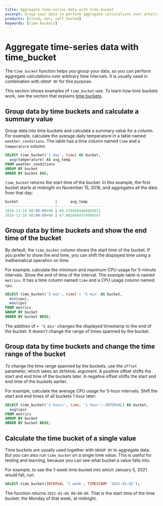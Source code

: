 ```yaml
---
title: Aggregate time-series data with time bucket
excerpt: Group your data to perform aggregate calculations over arbitrary time intervals
products: [cloud, mst, self_hosted]
keywords: [time buckets]
---
```


# Aggregate time-series data with time_bucket

The `time_bucket` function helps you group your data, so you can perform
aggregate calculations over arbitrary time intervals. It is usually used
in combination with `GROUP BY` for this purpose.

This section shows examples of `time_bucket` use. To learn how time buckets
work, see the section that explains [time buckets][time-buckets].

## Group data by time buckets and calculate a summary value

Group data into time buckets and calculate a summary value for a column. For
example, calculate the average daily temperature in a table named
`weather_conditions`. The table has a time column named `time` and a
`temperature` column.

```sql
SELECT time_bucket('1 day', time) AS bucket,
  avg(temperature) AS avg_temp
FROM weather_conditions
GROUP BY bucket
ORDER BY bucket ASC;
```

`time_bucket` returns the start time of the bucket. In this example, the first
bucket starts at midnight on November 15, 2016, and aggregates all the data from
that day:

```sql
bucket                 |      avg_temp       
-----------------------+---------------------
2016-11-15 00:00:00+00 | 68.3704391666665821
2016-11-16 00:00:00+00 | 67.0816684374999347
```

## Group data by time buckets and show the end time of the bucket

By default, the `time_bucket` column shows the start time of the bucket. If you
prefer to show the end time, you can shift the displayed time using a
mathematical operation on time.

For example, calculate the minimum and maximum CPU usage for 5-minute intervals.
Show the end of time of the interval. The example table is named `metrics`. It
has a time column named `time` and a CPU usage column named `cpu`.

```sql
SELECT time_bucket('5 min', time) + '5 min' AS bucket,
  min(cpu),
  max(cpu)
FROM metrics
GROUP BY bucket
ORDER BY bucket DESC;
```

The addition of `+ '5 min'` changes the displayed timestamp to the end of the
bucket. It doesn't change the range of times spanned by the bucket.

## Group data by time buckets and change the time range of the bucket

To change the time range spanned by the buckets, use the `offset` parameter,
which takes an `INTERVAL` argument. A positive offset shifts the start and end
time of the buckets later. A negative offset shifts the start and end time of
the buckets earlier.

For example, calculate the average CPU usage for 5-hour intervals. Shift the
start and end times of all buckets 1 hour later:

```sql
SELECT time_bucket('5 hours', time, '1 hour'::INTERVAL) AS bucket,
  avg(cpu)
FROM metrics
GROUP BY bucket
ORDER BY bucket DESC;
```

## Calculate the time bucket of a single value

Time buckets are usually used together with `GROUP BY` to aggregate data. But
you can also run `time_bucket` on a single time value. This is useful for
testing and learning, because you can see what bucket a value falls into.

For example, to see the 1-week time bucket into which January 5, 2021 would
fall, run:

```sql
SELECT time_bucket(INTERVAL '1 week', TIMESTAMP '2021-01-05');
```

The function returns `2021-01-04 00:00:00`. That is the start time of the
time bucket: the Monday of that week, at midnight.

[time-buckets]: /timescaledb/:currentVersion:/how-to-guides/time-buckets/
